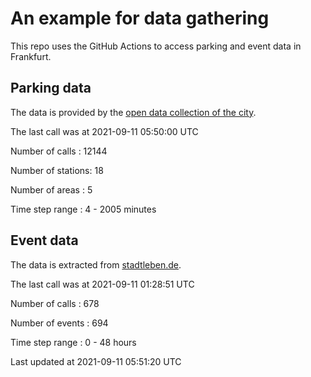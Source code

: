 # An example for data gathering

This repo uses the GitHub Actions to access parking and event data in Frankfurt.

## Parking data
The data is provided by the [open data collection of the city](https://www.offenedaten.frankfurt.de/).

The last call was at 2021-09-11 05:50:00 UTC

Number of calls   : 12144

Number of stations:    18

Number of areas   :     5

Time step range   :     4 -  2005 minutes


## Event data
The data is extracted from [stadtleben.de](https://stadtleben.de/frankfurt/).

The last call was at 2021-09-11 01:28:51 UTC

Number of calls   : 678

Number of events  : 694

Time step range   :   0 -  48 hours


Last updated at 2021-09-11 05:51:20 UTC
